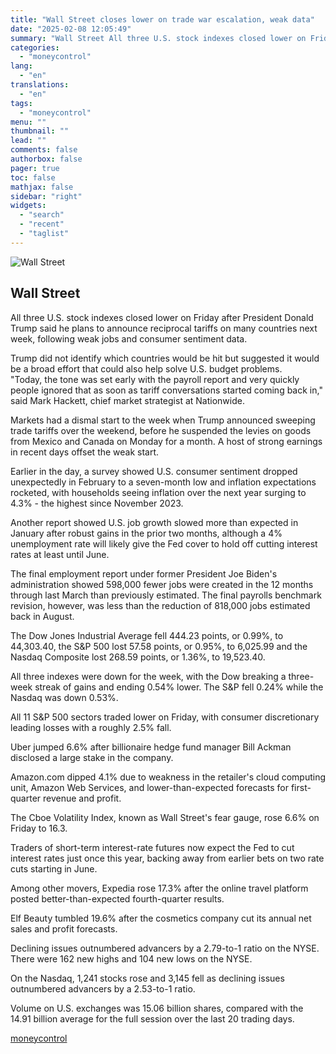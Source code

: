 ```yaml
---
title: "Wall Street closes lower on trade war escalation, weak data"
date: "2025-02-08 12:05:49"
summary: "Wall Street All three U.S. stock indexes closed lower on Friday after President Donald Trump said he plans to announce reciprocal tariffs on many countries next week, following weak jobs and consumer sentiment data.Trump did not identify which countries would be hit but suggested it would be a broad effort..."
categories:
  - "moneycontrol"
lang:
  - "en"
translations:
  - "en"
tags:
  - "moneycontrol"
menu: ""
thumbnail: ""
lead: ""
comments: false
authorbox: false
pager: true
toc: false
mathjax: false
sidebar: "right"
widgets:
  - "search"
  - "recent"
  - "taglist"
---
```


![Wall Street](//stat1.moneycontrol.com/mcnews//images/grey_bg.gif "Wall Street")

Wall Street
-----------

 

All three U.S. stock indexes closed lower on Friday after President Donald Trump said he plans to announce reciprocal tariffs on many countries next week, following weak jobs and consumer sentiment data.

Trump did not identify which countries would be hit but suggested it would be a broad effort that could also help solve U.S. budget problems.  
"Today, the tone was set early with the payroll report and very quickly people ignored that as soon as tariff conversations started coming back in," said Mark Hackett, chief market strategist at Nationwide.

Markets had a dismal start to the week when Trump announced sweeping trade tariffs over the weekend, before he suspended the levies on goods from Mexico and Canada on Monday for a month. A host of strong earnings in recent days offset the weak start.

Earlier in the day, a survey showed U.S. consumer sentiment dropped unexpectedly in February to a seven-month low and inflation expectations rocketed, with households seeing inflation over the next year surging to 4.3% - the highest since November 2023.

Another report showed U.S. job growth slowed more than expected in January after robust gains in the prior two months, although a 4% unemployment rate will likely give the Fed cover to hold off cutting interest rates at least until June.

The final employment report under former President Joe Biden's administration showed 598,000 fewer jobs were created in the 12 months through last March than previously estimated. The final payrolls benchmark revision, however, was less than the reduction of 818,000 jobs estimated back in August.

The Dow Jones Industrial Average fell 444.23 points, or 0.99%, to 44,303.40, the S&P 500 lost 57.58 points, or 0.95%, to 6,025.99 and the Nasdaq Composite lost 268.59 points, or 1.36%, to 19,523.40.

All three indexes were down for the week, with the Dow breaking a three-week streak of gains and ending 0.54% lower. The S&P fell 0.24% while the Nasdaq was down 0.53%.

All 11 S&P 500 sectors traded lower on Friday, with consumer discretionary leading losses with a roughly 2.5% fall.

Uber jumped 6.6% after billionaire hedge fund manager Bill Ackman disclosed a large stake in the company.

Amazon.com dipped 4.1% due to weakness in the retailer's cloud computing unit, Amazon Web Services, and lower-than-expected forecasts for first-quarter revenue and profit.

The Cboe Volatility Index, known as Wall Street's fear gauge, rose 6.6% on Friday to 16.3.

Traders of short-term interest-rate futures now expect the Fed to cut interest rates just once this year, backing away from earlier bets on two rate cuts starting in June.

Among other movers, Expedia rose 17.3% after the online travel platform posted better-than-expected fourth-quarter results.

Elf Beauty tumbled 19.6% after the cosmetics company cut its annual net sales and profit forecasts.

Declining issues outnumbered advancers by a 2.79-to-1 ratio on the NYSE. There were 162 new highs and 104 new lows on the NYSE.

On the Nasdaq, 1,241 stocks rose and 3,145 fell as declining issues outnumbered advancers by a 2.53-to-1 ratio.

Volume on U.S. exchanges was 15.06 billion shares, compared with the 14.91 billion average for the full session over the last 20 trading days.

[moneycontrol](https://www.moneycontrol.com/news/business/markets/wall-street-closes-lower-on-trade-war-escalation-weak-data-12934269.html)
